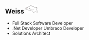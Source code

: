 ## Weiss <img src="images/bongo-cat-cat-meme.gif" style="width:40px;" />
- Full Stack Software Developer
- .Net Developer
  Umbraco Developer
- Solutions Architect
